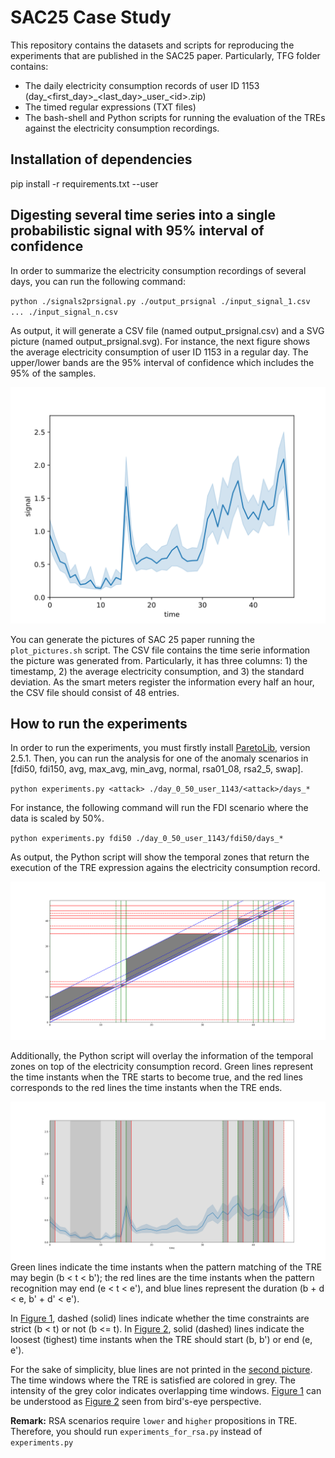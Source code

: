 # SAC25 Case Study
This repository contains the datasets and scripts for reproducing the experiments that are published in the SAC25 paper.
Particularly, TFG folder contains:
- The daily electricity consumption records of user ID 1153 (day\_\<first_day\>\_\<last_day\>\_user\_\<id\>.zip)
- The timed regular expressions (TXT files)
- The bash-shell and Python scripts for running the evaluation of the TREs against the electricity consumption recordings.

## Installation of dependencies
pip install -r requirements.txt --user

## Digesting several time series into a single probabilistic signal with 95% interval of confidence
In order to summarize the electricity consumption recordings of several days, you can run the following command:

``
python ./signals2prsignal.py ./output_prsignal ./input_signal_1.csv ... ./input_signal_n.csv
``

As output, it will generate a CSV file (named output_prsignal.csv) and a SVG picture (named output_prsignal.svg).
For instance, the next figure shows the average electricity consumption of user ID 1153 in a regular day.
The upper/lower bands are the 95% interval of confidence which includes the 95% of the samples.

![Alt Text](/svg/normal.svg)

You can generate the pictures of SAC 25 paper running the `plot_pictures.sh` script. 
The CSV file contains the time serie information the picture was generated from.
Particularly, it has three columns: 1) the timestamp, 2) the average electricity consumption, and 3) the standard deviation.
As the smart meters register the information every half an hour, the CSV file should consist of 48 entries.

## How to run the experiments
In order to run the experiments, you must firstly install [ParetoLib](https://gricad-gitlab.univ-grenoble-alpes.fr/verimag/tempo/multidimensional_search), version 2.5.1.
Then, you can run the analysis for one of the anomaly scenarios in [fdi50, fdi150, avg, max\_avg, min\_avg, normal, rsa01\_08, rsa2\_5, swap].

``
python experiments.py <attack> ./day_0_50_user_1143/<attack>/days_*
``

For instance, the following command will run the FDI scenario where the data is scaled by 50%.

``
python experiments.py fdi50 ./day_0_50_user_1143/fdi50/days_*
``

As output, the Python script will show the temporal zones that return the execution of the TRE expression agains the electricity consumption record.

![img1](/svg/fdi50_zones.svg)

Additionally, the Python script will overlay the information of the temporal zones on top of the electricity consumption record.
Green lines represent the time instants when the TRE starts to become true, and the red lines corresponds to the red lines the time instants when the TRE ends. 

![img2](/svg/fdi50_signal_and_zones.svg)
Green lines indicate the time instants when the pattern matching of the TRE may begin (b < t < b'); 
the red lines are the time instants when the pattern recognition may end (e < t < e'), and blue lines represent the duration (b + d < e, b' + d' < e').

In [Figure 1](#img1), dashed (solid) lines indicate whether the time constraints are strict (b < t) or not (b <= t).
In [Figure 2](#img2), solid (dashed) lines indicate the loosest (tighest) time instants when the TRE should start (b, b') or end (e, e').

For the sake of simplicity, blue lines are not printed in the [second picture](#img2). 
The time windows where the TRE is satisfied are colored in grey. 
The intensity of the grey color indicates overlapping time windows.
[Figure 1](#img1) can be understood as [Figure 2](#img2) seen from bird's-eye perspective. 

**Remark:**
RSA scenarios require `lower` and `higher` propositions in TRE. Therefore, you should run `experiments_for_rsa.py` instead of `experiments.py`  